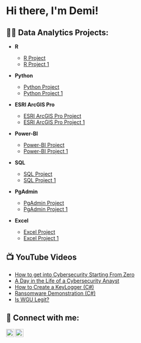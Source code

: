 <h1>Hi there, I'm Demi! </h1>

<h2>👨‍💻 Data Analytics Projects:</h2>

- <b>R</b>
  - [R Project](https://github.com/demi-snow)
  - [R Project 1](https://github.com/demi-snow)
 
- <b>Python</b>
  - [Python Project](https://github.com/demi-snow)
  - [Python Project 1](https://github.com/demi-snow) 

- <b>ESRI ArcGIS Pro</b>
  - [ESRI ArcGIS Pro Project](https://github.com/demi-snow)
  - [ESRI ArcGIS Pro Project 1](https://github.com/demi-snow)

- <b>Power-BI</b>
  - [Power-BI Project](https://github.com/demi-snow)
  - [Power-BI Project 1](https://github.com/demi-snow)
 
- <b>SQL</b>
  - [SQL Project](https://github.com/demi-snow)
  - [SQL Project 1](https://github.com/demi-snow)
 
- <b>PgAdmin</b>
  - [PgAdmin Project](https://github.com/demi-snow)
  - [PgAdmin Project 1](https://github.com/demi-snow)

- <b>Excel</b>
  - [Excel Project](https://github.com/demi-snow)
  - [Excel Project 1](https://github.com/demi-snow)

 
<h2>📺 YouTube Videos</h2>

- [How to get into Cybersecurity Starting From Zero](https://www.youtube.com/watch?v=a83ASGn_V_s)
- [A Day in the Life of a Cybersecurity Anayst](https://www.youtube.com/watch?v=uHy3oM7NnoU)
- [How to Create a KeyLogger (C#)](https://www.youtube.com/watch?v=N-L9hklSlNk)
- [Ransomware Demonstration (C#)](https://www.youtube.com/watch?v=OfvdQeh79s0)
- [Is WGU Legit?](https://www.youtube.com/watch?v=E2MwRWxDBkA)

<h2> 🤳 Connect with me:</h2>

[<img align="left" alt="JoshMadakor | YouTube" width="22px" src="https://cdn.jsdelivr.net/npm/simple-icons@v3/icons/youtube.svg" />][youtube]
[<img align="left" alt="JoshMadakor | LinkedIn" width="22px" src="https://cdn.jsdelivr.net/npm/simple-icons@v3/icons/linkedin.svg" />][linkedin]

[youtube]: https://www.youtube.com/
[linkedin]: https://linkedin.com/in/demisnow

<!--
**demi-snow/demi-snow** is a ✨ _special_ ✨ repository because its `README.md` (this file) appears on your GitHub profile.

Here are some ideas to get you started:

- 🔭 I’m currently working on ...
- 🌱 I’m currently learning ...
- 👯 I’m looking to collaborate on ...
- 🤔 I’m looking for help with ...
- 💬 Ask me about ...
- 📫 How to reach me: ...
- 😄 Pronouns: ...
- ⚡ Fun fact: ...
-->
